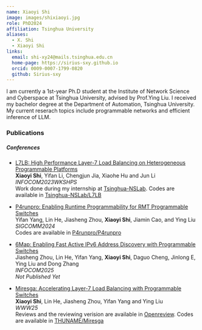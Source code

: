 ```yaml
---
name: Xiaoyi Shi
image: images/shixiaoyi.jpg
role: PhD2024
affiliation: Tsinghua University
aliases:
  - X. Shi
  - Xiaoyi Shi
links:
  email: shi-xy24@mails.tsinghua.edu.cn  
  home-page: https://sirius-sxy.github.io
  orcid: 0009-0007-1799-0820
  github: Sirius-sxy
---
```


I am currently a 1st-year Ph.D student at the Institute of Network Science and Cyberspace at Tsinghua University, advised by Prof.Ying Liu. I received my bachelor degree at the Department of Automation, Tsinghua University. My current reserach topics include programmable networks and efficient inference of LLM.

### Publications
##### Conferences
* [L7LB: High Performance Layer-7 Load Balancing on Heterogeneous Programmable Platforms](https://ieeexplore.ieee.org/abstract/document/10225882) \
__Xiaoyi Shi__, Yifan Li, Chengjun Jia, Xiaohe Hu and Jun Li \
_INFOCOM2023WKSHPS_\
Work done during my internship at [Tsinghua-NSLab](https://tsinghua-nslab.org/). Codes are available in [Tsinghua-NSLab/L7LB](https://github.com/Tsinghua-NSLab/L7LB)

* [P4runpro: Enabling Runtime Programmability for RMT Programmable Switches](https://dl.acm.org/doi/abs/10.1145/3651890.3672230) \
Yifan Yang, Lin He, Jiasheng Zhou, __Xiaoyi Shi__, Jiamin Cao, and Ying Liu \
_SIGCOMM2024_ \
Codes are available in [P4runpro/P4runpro](https://github.com/P4runpro/P4runpro)

* [6Map: Enabling Fast Active IPv6 Address Discovery with Programmable Switches]() \
Jiasheng Zhou, Lin He, Yifan Yang, __Xiaoyi Shi__, Daguo Cheng, Jinlong E, Ying Liu and Dong Zhang \
_INFOCOM2025_ \
_Not Published Yet_

* [Miresga: Accelerating Layer-7 Load Balancing with Programmable Switches](https://dl.acm.org/doi/10.1145/3696410.3714809) \
__Xiaoyi Shi__, Lin He, Jiasheng Zhou, Yifan Yang and Ying Liu \
_WWW25_ \
Reviews and the reviewing verision are available in [Openreview](https://openreview.net/forum?id=iQEcCo2Mn8). Codes are available in [THUNAME/Miresga](https://github.com/THUNAME/Miresga)